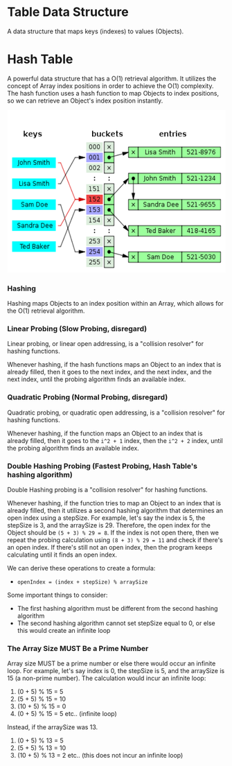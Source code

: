 # Table Data Structure
A data structure that maps keys (indexes) to values (Objects).

# Hash Table
A powerful data structure that has a O(1) retrieval algorithm. It utilizes the concept of Array index positions in order to achieve the O(1) complexity. The hash function uses a hash function to map Objects to index positions, so we can retrieve an Object's index position instantly.

<img src="images/hashtable.png" width="600" height="375" />

### Hashing
Hashing maps Objects to an index position within an Array, which allows for the O(1) retrieval algorithm.

### Linear Probing (Slow Probing, disregard)
Linear probing, or linear open addressing, is a "collision resolver" for hashing functions.  

Whenever hashing, if the hash functions maps an Object to an index that is already filled, then it goes to the next index, and the next index, and the next index, until the probing algorithm finds an available index.

### Quadratic Probing (Normal Probing, disregard)
Quadratic probing, or quadratic open addressing, is a "collision resolver" for hashing functions.  

Whenever hashing, if the function maps an Object to an index that is already filled, then it goes to the `i^2 + 1` index, then the `i^2 + 2` index, until the probing algorithm finds an available index.

### Double Hashing Probing (Fastest Probing, Hash Table's hashing algorithm)
Double Hashing probing is a "collision resolver" for hashing functions.  

Whenever hashing, if the function tries to map an Object to an index that is already filled, then it  utilizes a second hashing algorithm that determines an open index using a stepSize. For example, let's say the index is 5, the stepSize is 3, and the arraySize is 29. Therefore, the open index for the Object should be `(5 + 3) % 29 = 8`. If the index is not open there, then we repeat the probing calculation using `(8 + 3) % 29 = 11` and check if there's an open index. If there's still not an open index, then the program keeps calculating until it finds an open index.  

We can derive these operations to create a formula:  
- `openIndex = (index + stepSize) % arraySize`

Some important things to consider:
- The first hashing algorithm must be different from the second hashing algorithm
- The second hashing algorithm cannot set stepSize equal to 0, or else this would create an infinite loop

### The Array Size MUST Be a Prime Number
Array size MUST be a prime number or else there would occur an infinite loop. For example, let's say index is 0, the stepSize is 5, and the arraySize is 15 (a non-prime number). The calculation would incur an infinite loop:  
1. (0 + 5) % 15 = 5  
2. (5 + 5) % 15 = 10  
3. (10 + 5) % 15 = 0  
4. (0 + 5) % 15 = 5 etc.. (infinite loop)  

Instead, if the arraySize was 13.  
1. (0 + 5) % 13 = 5  
2. (5 + 5) % 13 = 10  
3. (10 + 5) % 13 = 2 etc.. (this does not incur an infinite loop)
